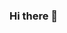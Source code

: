 ### Hi there 👋

<!--<img src="./testSVG.svg">-->
<!--<a href="https://github.com/boydjc"><img src="https://github.com/boydjc/SvgPrivate/blob/main/testSVG.svg"></a>-->
